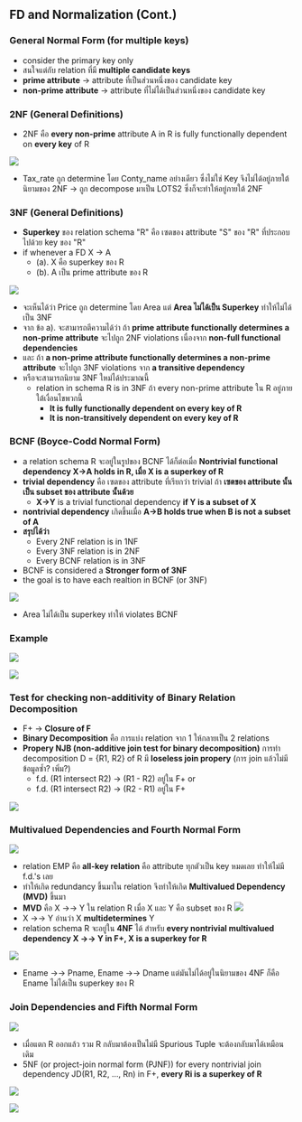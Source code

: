 ## FD and Normalization (Cont.)

### General Normal Form (for multiple keys)
- consider the primary key only
- สนใจแต่กับ relation ที่มี **multiple candidate keys**
- **prime attribute** -> attribute ที่เป็นส่วนหนึ่งของ candidate key
- **non-prime attribute** -> attribute ที่ไม่ได้เป็นส่วนหนึ่งของ candidate key

### 2NF (General Definitions)
- 2NF คือ **every non-prime** attribute A in R is fully functionally dependent on **every key** of R

![](https://media.discordapp.net/attachments/1014398974649708624/1036471042601910312/unknown.png?width=1389&height=685)
- Tax_rate ถูก determine โดย Conty_name อย่างเดียว ซึ่งไม่ใช่ Key จึงไม่ได้อยู่ภายใต้นิยามของ 2NF -> ถูก decompose มาเป็น LOTS2 ซึ่งก็จะทำให้อยู่ภายใต้ 2NF

### 3NF (General Definitions)
- **Superkey** ของ relation schema "R" คือ เซตของ attribute "S" ของ "R" ที่ประกอบไปด้วย key ของ  "R"
- if whenever a FD X -> A
	- (a). X คือ superkey ของ R
	- (b). A เป็น prime attribute ของ R

![](https://media.discordapp.net/attachments/1014398974649708624/1036472414244184144/unknown.png?width=1440&height=627)
- จะเห็นได้ว่า Price ถูก determine โดย Area แต่ **Area ไม่ได้เป็น Superkey** ทำให้ไม่ได้เป็น 3NF
- จาก ข้อ a). จะสามารถตีความได้ว่า ถ้า **prime attribute functionally determines a non-prime attribute** จะไปถูก 2NF violations เนื่องจาก **non-full functional dependencies** 
- และ ถ้า **a non-prime attribute functionally determines a non-prime attribute** จะไปถูก 3NF violations จาก **a transitive dependency**
- หรือจะสามารถนิยาม 3NF ใหม่ได้ประมาณนี้
	- relation in schema R is in 3NF ถ้า every non-prime attribute ใน R อยู่ภายใต้เงื่อนไขพวกนี้
		- **It is fully functionally dependent on every key of R**
		- **It is non-transitively dependent on every key of R**

### BCNF (Boyce-Codd Normal Form)
- a relation schema R จะอยู่ในรูปของ BCNF ได้ก็ต่อเมื่อ **Nontrivial functional dependency
X->A holds in R, เมื่อ X is a superkey of R**
- **trivial dependency** คือ เซตของ attribute ที่เรียกว่า trivial ถ้า **เซตของ attribute นั้นเป็น subset ของ attribute นั้นด้วย**
	- **X->Y** is a trivial functional dependency **if Y is a subset of X**
- **nontrivial dependency** เกิดขึ้นเมื่อ **A->B holds true when B is not a subset of A**
- **สรุปได้ว่า**
	- Every 2NF relation is in 1NF
	- Every 3NF relation is in 2NF
	- Every BCNF relation is in 3NF
- BCNF is considered a **Stronger form of 3NF**
- the goal is to have each realtion in BCNF (or 3NF)

![](https://media.discordapp.net/attachments/1014398974649708624/1036475726116945990/unknown.png?width=1440&height=586)
- Area ไม่ได้เป็น superkey ทำให้ violates BCNF

### Example

![](https://media.discordapp.net/attachments/1014398974649708624/1036477930794131497/unknown.png?width=1348&height=685)

![](https://media.discordapp.net/attachments/1014398974649708624/1036478083756212236/unknown.png?width=1340&height=685)

### Test for checking non-additivity of Binary Relation Decomposition
- F+ -> **Closure of F**
- **Binary Decomposition** คือ การแบ่ง relation จาก 1 ให้กลายเป็น 2 relations
- **Propery NJB (non-additive join test for binary decomposition)** การทำ decomposition D = {R1, R2} of R มี **loseless join propery** (การ join แล้วไม่มีข้อมูลซ้ำ? เพิ่ม?)
	- f.d. (R1 intersect R2) -> (R1 - R2) อยู่ใน F+ or
	- f.d. (R1 intersect R2) -> (R2 - R1) อยู่ใน F+

![](https://media.discordapp.net/attachments/1014398974649708624/1036480444121751612/unknown.png?width=1312&height=685)

### Multivalued Dependencies and Fourth Normal Form

![](https://media.discordapp.net/attachments/1014398974649708624/1036482241917886544/unknown.png?width=1423&height=684)
- relation EMP คือ **all-key relation** คือ attribute ทุกตัวเป็น key หมดเลย ทำให้ไม่มี f.d.'s เลย
- ทำให้เกิด redundancy ขึ้นมาใน relation จึงทำให้เกิด **Multivalued Dependency (MVD)** ขึ้นมา
- **MVD** คือ X ->-> Y ใน relation R เมื่อ X  และ Y คือ subset ของ R
![](https://media.discordapp.net/attachments/1014398974649708624/1036483386665091112/unknown.png)
- X ->-> Y อ่านว่า X **multidetermines** Y
- relation schema R จะอยู่ใน **4NF** ได้ สำหรับ **every nontrivial multivalued dependency 
 X ->-> Y in F+, X is a superkey for R**

![](https://media.discordapp.net/attachments/1014398974649708624/1036484758441570356/unknown.png?width=1440&height=646)
- Ename ->-> Pname, Ename ->-> Dname แต่มันไม่ได้อยู่ในนิยามของ 4NF ก็คือ Ename ไม่ได้เป็น superkey ของ R

### Join Dependencies and Fifth Normal Form
![](https://media.discordapp.net/attachments/1014398974649708624/1036487376282849341/unknown.png?width=1423&height=685) 
- เมื่อแตก R ออกแล้ว รวม R กลับมาต้องเป็นไม่มี Spurious Tuple จะต้องกลับมาได้เหมือนเดิม
- 5NF (or project-join normal form (PJNF)) for every nontrivial join dependency JD(R1, R2, ..., Rn) in F+, **every Ri is a superkey of R**

![](https://media.discordapp.net/attachments/1014398974649708624/1036489049986302042/unknown.png?width=1383&height=685)

![](https://media.discordapp.net/attachments/1014398974649708624/1036489437841993768/unknown.png)

